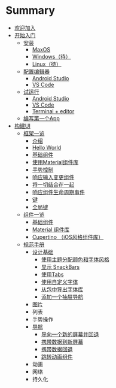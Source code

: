 # Summary

* [欢迎加入](README.md)
* [开始入门](kai-shi-ru-men.md)
  * [安装](chapter1.md)
    * [MaxOS](chapter1/maxos.md)
    * [Windows（待）](chapter1/windows.md)
    * [Linux（待）](chapter1/linux.md)
  * [配置编辑器](pei-zhi-bian-ji-qi.md)
    * [Android Studio](pei-zhi-bian-ji-qi/android-studio.md)
    * [VS Code](pei-zhi-bian-ji-qi/vs-code.md)
  * [试运行](shou-ci-ti-yan.md)
    * [Android Studio](shou-ci-ti-yan/android-studio.md)
    * [VS Code](shou-ci-ti-yan/vs-code.md)
    * [Terminal + editor](shou-ci-ti-yan/terminal-+-editor.md)
  * [编写第一个App](bian-xie-di-yi-ge-app.md)
* [构建UI](goujian-ui.md)
  * [框架一览](liu-lan-kuang-jia.md)
    * [介绍](liu-lan-kuang-jia/jie-shao.md)
    * [Hello World](liu-lan-kuang-jia/hello-world.md)
    * [基础组件](liu-lan-kuang-jia/ji-chu-zu-jian.md)
    * [使用Material组件库](liu-lan-kuang-jia/shi-yong-material-zu-jian-ku.md)
    * [手势控制](liu-lan-kuang-jia/shou-shi-kong-zhi.md)
    * [响应输入变更组件](liu-lan-kuang-jia/xiang-ying-shu-ru-bian-geng-zu-jian.md)
    * [将一切结合在一起](liu-lan-kuang-jia/jiang-yi-qie-jie-he-zai-yi-qi.md)
    * [响应组件生命周期事件](liu-lan-kuang-jia/xiang-ying-zu-jian-sheng-ming-zhou-qi-shi-jian.md)
    * [键](liu-lan-kuang-jia/guan-jian-zi.md)
    * [全局键](liu-lan-kuang-jia/quan-ju-jian.md)
  * [组件一览](zu-jian-yi-lan.md)
    * [基础组件](ji-chu-zu-jian.md)
    * [Material 组件库](material-zu-jian-ku.md)
    * [Cupertino （iOS风格组件库）](cupertino-iosfeng-ge-zu-jian-ku-ff09.md)
  * [规范手册](shi-pu.md)
    * [设计基础](shi-pu/she-ji-ji-chu.md)
      * [使用主题分配颜色和字体风格](shi-pu/she-ji-ji-chu/shi-yong-zhu-ti-fen-pei-yan-se-he-zi-ti-feng-ge.md)
      * [显示 SnackBars](shi-pu/she-ji-ji-chu/xian-shi-snackbars.md)
      * [使用Tabs](shi-pu/she-ji-ji-chu/shi-yong-tabs.md)
      * [使用自定义字体](shi-pu/she-ji-ji-chu/shi-yong-zi-ding-yi-zi-ti.md)
      * [从包中导出字体库](shi-pu/she-ji-ji-chu/cong-bao-zhong-dao-chu-zi-ti-ku.md)
      * [添加一个抽屉导航](shi-pu/she-ji-ji-chu/tian-jia-yi-ge-chou-ti-dao-hang.md)
    * [图片](shi-pu/tu-pian.md)
    * 列表
    * 手势操作
    * [导航](shi-pu/dao-hang.md)
      * [导向一个新的屏幕并回退](shi-pu/dao-hang/dao-xiang-yi-ge-xin-de-ping-mu-bing-hui-tui.md)
      * [携带数据到新屏幕](shi-pu/dao-hang/xi-dai-shu-ju-dao-xin-ping-mu.md)
      * [携带数据回退](shi-pu/dao-hang/xi-dai-shu-ju-hui-tui.md)
      * [跳转动画组件](shi-pu/dao-hang/tiao-zhuan-dong-hua-zu-jian.md)
    * 动画
    * 网络
    * 持久化

